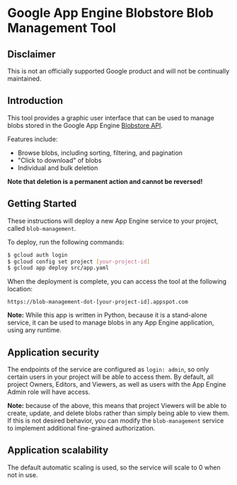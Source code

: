 # Google App Engine Blobstore Blob Management Tool

## Disclaimer
This is not an officially supported Google product and will not be
continually maintained.

## Introduction
This tool provides a graphic user interface that can be used to manage
blobs stored in the Google App Engine
[Blobstore API](https://cloud.google.com/appengine/docs/standard/python/blobstore/).

Features include:

 - Browse blobs, including sorting, filtering, and pagination
 - "Click to download" of blobs
 - Individual and bulk deletion

**Note that deletion is a permanent action and cannot be reversed!**

## Getting Started

These instructions will deploy a new App Engine service to your project,
called `blob-management`.

To deploy, run the following commands:

```bash
$ gcloud auth login
$ gcloud config set project [your-project-id]
$ gcloud app deploy src/app.yaml
```

When the deployment is complete, you can access the tool at the following
location:

```
https://blob-management-dot-[your-project-id].appspot.com
```

**Note:** While this app is written in Python, because it is a stand-alone service,
it can be used to manage blobs in any App Engine application, using any runtime.

## Application security

The endpoints of the service are configured as `login: admin`, so only certain
users in your project will be able to access them. By default, all project
Owners, Editors, and Viewers, as well as users with the App Engine Admin role
will have access.

**Note:** because of the above, this means that project Viewers will be able to
create, update, and delete blobs rather than simply being able to view them. If this
is not desired behavior, you can modify the `blob-management` service to implement
additional fine-grained authorization.

## Application scalability

The default automatic scaling is used, so the service will scale to 0 when not in use.

